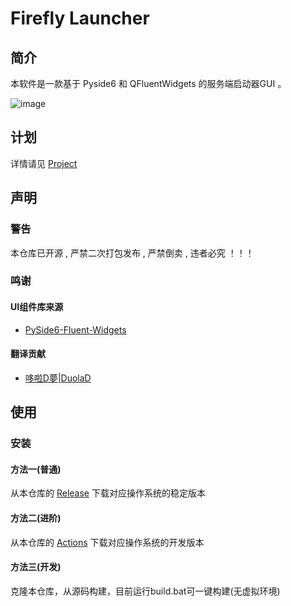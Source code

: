 # Firefly Launcher
## 简介
本软件是一款基于 Pyside6 和 QFluentWidgets 的服务端启动器GUI 。

![image](https://github.com/letheriver2007/Firefly-Launcher/assets/77842352/8e610c83-32bb-40a9-9388-bf4967a63665)
## 计划
详情请见 [Project](https://github.com/letheriver2007/Firefly-Launcher/projects)
## 声明
### 警告
本仓库已开源 , 严禁二次打包发布 , 严禁倒卖 , 违者必究 ！！！
### 鸣谢
#### UI组件库来源
 - [PySide6-Fluent-Widgets](https://github.com/zhiyiYo/PyQt-Fluent-Widgets/tree/PySide6)
#### 翻译贡献
 - [哆啦D夢|DuolaD](https://github.com/DuolaD)
## 使用
### 安装
#### 方法一(普通)
从本仓库的 [Release](https://github.com/letheriver2007/Firefly-Launcher/releases) 下载对应操作系统的稳定版本
#### 方法二(进阶)
从本仓库的 [Actions](https://github.com/letheriver2007/Firefly-Launcher/actions/) 下载对应操作系统的开发版本
#### 方法三(开发)
克隆本仓库，从源码构建，目前运行build.bat可一键构建(无虚拟环境)
